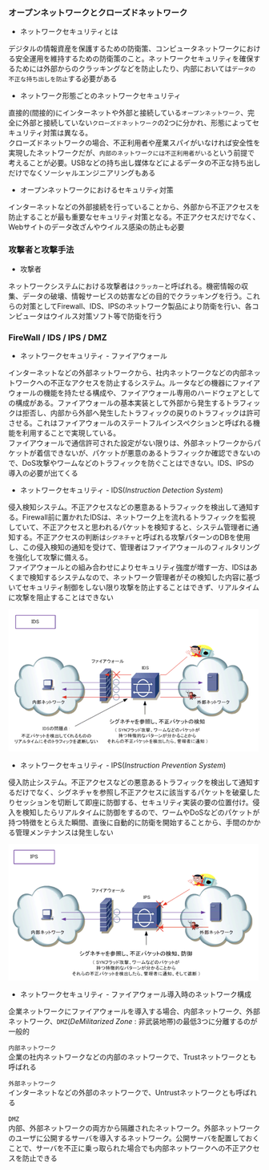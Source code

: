 ### オープンネットワークとクローズドネットワーク

- ネットワークセキュリティとは

デジタルの情報資産を保護するための防衛策、コンピュータネットワークにおける安全運用を維持するための防衛策のこと。ネットワークセキュリティを確保するためには外部からのクラッキングなどを防止したり、内部においては`データの不正な持ち出しを防止`する必要がある

- ネットワーク形態ごとのネットワークセキュリティ

直接的(間接的)にインターネットや外部と接続している`オープンネットワーク`、完全に外部と接続していない`クローズドネットワーク`の2つに分かれ、形態によってセキュリティ対策は異なる。  
クローズドネットワークの場合、不正利用者や産業スパイがいなければ安全性を実現したネットワークだが、`内部のネットワークには不正利用者がいる`という前提で考えることが必要。USBなどの持ち出し媒体などによるデータの不正な持ち出しだけでなくソーシャルエンジニアリングもある

- オープンネットワークにおけるセキュリティ対策

インターネットなどの外部接続を行っていることから、外部から不正アクセスを防止することが最も重要なセキュリティ対策となる。不正アクセスだけでなく、Webサイトのデータ改ざんやウイルス感染の防止も必要

### 攻撃者と攻撃手法

- 攻撃者

ネットワークシステムにおける攻撃者は`クラッカー`と呼ばれる。機密情報の収集、データの破壊、情報サービスの妨害などの目的でクラッキングを行う。これらの対策としてFirewall、IDS、IPSのネットワーク製品により防衛を行い、各コンピュータはウイルス対策ソフト等で防衛を行う

### FireWall / IDS / IPS / DMZ

- ネットワークセキュリティ - ファイアウォール

インターネットなどの外部ネットワークから、社内ネットワークなどの内部ネットワークへの不正なアクセスを防止するシステム。ルータなどの機器にファイアウォールの機能を持たせる構成や、ファイアウォール専用のハードウェアとしての構成がある。ファイアウォールの基本実装として外部から発生するトラフィックは拒否し、内部から外部へ発生したトラフィックの戻りのトラフィックは許可させる。これはファイアウォールのステートフルインスペクションと呼ばれる機能を利用することで実現している。  
ファイアウォールで通信許可された設定がない限りは、外部ネットワークからパケットが着信できないが、パケットが悪意のあるトラフィックか確認できないので、DoS攻撃やワームなどのトラフィックを防ぐことはできない。IDS、IPSの導入の必要が出てくる

- ネットワークセキュリティ - IDS(*Instruction Detection System*)

侵入検知システム。不正アクセスなどの悪意あるトラフィックを検出して通知する。Firewall前に置かれたIDSは、ネットワーク上を流れるトラフィックを監視していて、不正アクセスと思われるパケットを検知すると、システム管理者に通知する。不正アクセスの判断は`シグネチャ`と呼ばれる攻撃パターンのDBを使用し、この侵入検知の通知を受けて、管理者はファイアウォールのフィルタリングを強化して攻撃に備える。  
ファイアウォールとの組み合わせによりセキュリティ強度が増す一方、IDSはあくまで検知するシステムなので、ネットワーク管理者がその検知した内容に基づいてセキュリティ制御をしない限り攻撃を防止することはできず、リアルタイムに攻撃を阻止することはできない

<img width="500" alt="" src="./images/IDS.png">

- ネットワークセキュリティ - IPS(*Instruction Prevention System*)

侵入防止システム。不正アクセスなどの悪意あるトラフィックを検出して通知するだけでなく、シグネチャを参照し不正アクセスに該当するパケットを破棄したりセッションを切断して即座に防御する、セキュリティ実装の要の位置付け。侵入を検知したらリアルタイムに防御をするので、ワームやDoSなどのパケットが持つ特徴をとらえた瞬間、直後に自動的に防衛を開始することから、手間のかかる管理メンテナンスは発生しない

<img width="500" alt="" src="./images/IPS.png">

- ネットワークセキュリティ - ファイアウォール導入時のネットワーク構成

企業ネットワークにファイアウォールを導入する場合、内部ネットワーク、外部ネットワーク、`DMZ`(*DeMilitarized Zone* : 非武装地帯)の最低3つに分離するのが一般的

`内部ネットワーク`  
企業の社内ネットワークなどの内部のネットワークで、Trustネットワークとも呼ばれる

`外部ネットワーク`  
インターネットなどの外部のネットワークで、Untrustネットワークとも呼ばれる

`DMZ`  
内部、外部ネットワークの両方から隔離されたネットワーク。外部ネットワークのユーザに公開するサーバを導入するネットワーク。公開サーバを配置しておくことで、サーバを不正に乗っ取られた場合でも内部ネットワークへの不正アクセスを防止できる
